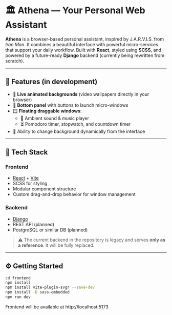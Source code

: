 # 🏛️ Athena — Your Personal Web Assistant

**Athena** is a browser-based personal assistant, inspired by J.A.R.V.I.S. from *Iron Man*. It combines a beautiful interface with powerful micro-services that support your daily workflow. Built with **React**, styled using **SCSS**, and powered by a future-ready **Django** backend (currently being rewritten from scratch).

---

## 🚀 Features (in development)

- 🌌 **Live animated backgrounds** (video wallpapers directly in your browser)
- 🧭 **Bottom panel** with buttons to launch micro-windows
- 🪟 **Floating draggable windows**:
  - 🎵 Ambient sound & music player
  - ⏳ Pomodoro timer, stopwatch, and countdown timer
- 🎨 Ability to change background dynamically from the interface

---

## 🧱 Tech Stack

### Frontend
- [React](https://reactjs.org/) + [Vite](https://vitejs.dev/)
- SCSS for styling
- Modular component structure
- Custom drag-and-drop behavior for window management

### Backend
- [Django](https://www.djangoproject.com/)
- REST API (planned)
- PostgreSQL or similar DB (planned)

> ⚠️ The current backend in the repository is legacy and serves **only as a reference**. It will be fully replaced.

---

## ⚙️ Getting Started

```bash
cd frontend
npm install
npm install vite-plugin-svgr --save-dev
npm install -D sass-embedded
npm run dev
```

Frontend will be available at http://localhost:5173
